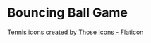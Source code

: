 # Bouncing Ball Game
 
<a href="https://www.flaticon.com/free-icons/tennis" title="tennis icons">Tennis icons created by Those Icons - Flaticon</a>